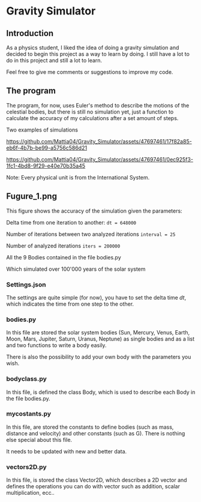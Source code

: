 # Gravity Simulator

## Introduction

As a physics student, I liked the idea of doing a gravity simulation and decided to begin this project as a way to learn by doing. I still have a lot to do in this project and still a lot to learn.

Feel free to give me comments or suggestions to improve my code.

## The program

The program, for now, uses Euler's method to describe the motions of the celestial bodies, but there is still no simulation yet, just a function to calculate the accuracy of my calculations after a set amount of steps.

Two examples of simulations


https://github.com/Mattia04/Gravity_Simulator/assets/47697461/17f82a85-eb6f-4b7b-be99-a5756c586d21



https://github.com/Mattia04/Gravity_Simulator/assets/47697461/0ec925f3-1fc1-4bd8-9f29-e40e70b35a45


Note:
Every physical unit is from the International System.

## Fugure_1.png

This figure shows the accuracy of the simulation given the parameters:

Delta time from one iteration to another:
```dt = 648000```

Number of iterations between two analyzed iterations
```interval = 25```

Number of analyzed iterations
```iters = 200000```

All the 9 Bodies contained in the file bodies.py

Which simulated over 100'000 years of the solar system

### Settings.json

The settings are quite simple (for now), you have to set the
delta time $dt$, which indicates the time from one step to the other.

### bodies.py

In this file are stored the solar system bodies (Sun, Mercury, Venus, Earth, Moon, Mars, Jupiter, Saturn, Uranus, Neptune) as single bodies and as a list and two functions to write a body easily.

There is also the possibility to add your own body with the parameters you wish.

### bodyclass.py

In this file, is defined the class Body, which is used to describe each Body in the file bodies.py.

### mycostants.py

In this file, are stored the constants to define bodies (such as mass, distance and velocity) and other constants (such as G). There is nothing else special about this file.

It needs to be updated with new and better data.

### vectors2D.py

In this file, is stored the class Vector2D, which describes a 2D vector and defines the operations you can do with vector such as addition, scalar multiplication, ecc..
